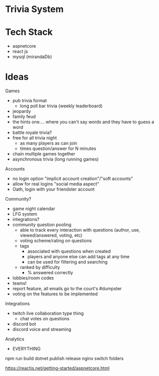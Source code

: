 # Trivia System


# Tech Stack
- aspnetcore
- react js
- mysql (mirandaDb)

# Ideas

Games
- pub trivia format
  + long poll bar trivia (weekly leaderboard)
- jeopardy
- family feud
- the hints one.... where you can't say words and they have to guess a word
- battle royale trivia?
- free for all trivia night
  + as many players as can join
  + times question/answer for N minutes
- chain multiple games together
- asynchronous trivia (long running games)

Accounts
- no login option "implicit account creation"/"soft accounts"
- allow for real logins "social media aspect"
- Oath, login with your friendster account

Community?
- game night calendar
- LFG system
- integrations?
- community question pooling
  + able to track every interaction with questions (author, use, viewed/answered, voting, etc)
  + voting scheme/rating on questions
  + tags
    - associated with questions when created
    - players and anyone else can add tags at any time
    - can be used for filtering and searching
  + ranked by difficulty
    - % answered correctly
- lobbies/room codes
- teams!
- report feature, all emails go to the court's #dumpster
- voting on the features to be implemented

Integrations
- twitch live collaboration type thing
  + chat votes on questions
- discord bot
- discord voice and streaming

Analytics
- EVERYTHING







npm run build <front end folder> <output folder>
dotnet publish release <aspnetcore folder> <publish folder>
nginx switch folders

https://reactjs.net/getting-started/aspnetcore.html
